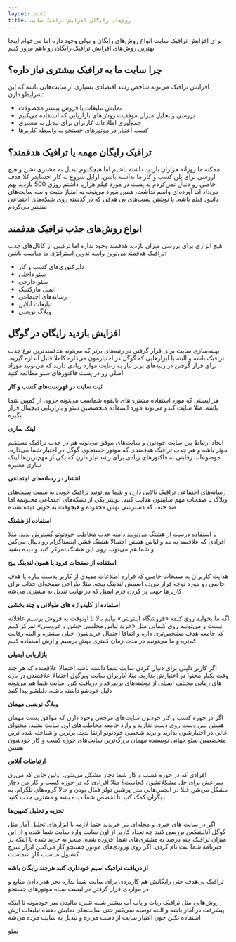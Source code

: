 ```yaml
---
layout: post
title: روش‌های رایگان افزایش ترافیک سایت
---
```


برای افزایش ترافیک سایت انواع روش‌های رایگان و پولی وجود داره اما می‌خوام اینجا بهترین روش‌های افزایش ترافیک رایگان رو باهم مرور کنیم

## چرا سایت ما به ترافیک بیشتری نیاز داره؟

افزایش ترافیک می‌تونه شاخص رشد اقتصادی بسیاری از سایت‌هایی باشه که این شرایطو دارن:

- نمایش تبلیغات یا فروش بیشتر محصولات
- بررسی و تحلیل میزان موفقیت روش‌های بازاریابی که استفاده می‌کنیم
- جمع‌آوری اطلاعات کاربران برای تبدیل به مشتری
- کسب اعتبار در موتورهای جستجو به واسطه کاربرها

## ترافیک رایگان مهمه یا ترافیک هدفمند؟

ممکنه ما روزانه هزاران بازدید داشته باشیم اما هیچکدوم تبدیل به مشتری نشن و هیچ ارزشی برای پلن کسب و کار ما نداشته باشن. اوایل شروع به کار احسایدر کلا هدف خاصی رو دنبال نمی‌کردم یه پست در مورد فیلم هزارپا داشتم روزی 500 بازدید بهم می‌داد اما آورده‌ای واسم نداشت، همین مورد می‌تونه یه امتیاز مثبت واسه سایت‌های دانلود فیلم باشه. یا نوشتن پست‌های بی هدفی که در گذشته روی شبکه‌های اجتماعی منتشر می‌کردم

## انواع روش‌های جذب ترافیک هدفمند

هیچ ابزاری برای بررسی میزان بازدید هدفمند وجود نداره اما ترکیبی از کانال‌های جذب ترافیک هدفمند می‌تونن واسه تدوین استراتژی ما مناسب باشن:

- دایرکتوری‌های کسب و کار
- سئو داخلی
- سئو خارجی
- ایمیل مارکتینگ
- رسانه‌های اجتماعی
- تبلیغات آنلاین
- وبلاگ نویسی

## افزایش بازدید رایگان در گوگل

بهینه‌سازی سایت برای قرار گرفتن در رتبه‌های برتر که می‌تونه هدفمندترین نوع جذب ترافیک باشه و البته با ابزارهایی که گوگل در اختیارمون می‌ذاره کاملا قابل اندازه گیریه. برای قرار گرفتن در رتبه‌های برتر نیاز به رعایت موارد زیادی دارید که می‌تونید موراد اصلی رو در پست فاکتورهای سئو مطالعه کنید

**ثبت سایت در فهرست‌های کسب و کار**

هر لیستی که مورد استفاده مشتری‌های بالقوه شماست می‌تونه جزوی از کمپین شما باشه. مثلا سایت کندو می‌تونه مورد استفاده متخصصین سئو و بازاریابی دیجیتال قرار بگیره

**لینک سازی**

ایجاد ارتباط بین سایت خودتون و سایت‌های موفق می‌تونه هم در جذب ترافیک مستقیم موثر باشه و هم جذب ترافیک هدفمندی که موتور جستجوی گوگل در اختیار شما می‌ذاره. موضوعات رقابتی به فاکتورهای زیادی برای رشد نیاز دارن که یکی از مهم‌ترین‌ها لینک سازی معتبره

**انتشار در رسانه‌های اجتماعی**

رسانه‌های اجتماعی ترافیک بالایی دارن و شما می‌تونید ترافیک خوبی به سمت پست‌های وبلاگ یا صفحات مهم سایتتون هدایت کنید. توییتر یکی از شبکه‌های اجتماعی محبوبمه اما صد حیف که دسترسی بهش محدوده و هیچوقت به خوبی دیده نشده

**استفاده از هشتگ**

با استفاده درست از هشتگ می‌تونید دامنه جذب مخاطب خودتونو گسترش بدید. مثلا افرادی که علاقمند به مد و لباس هستن احتمالا هشتگ فشن اینستاگرام رو دنبال می‌کنن و شما هم می‌تونید روی این هشتگ تمرکز کنید و دیده بشید

**استفاده از صفحات فرود یا همون لندینگ پیج**

هدایت کاربران به صفحات خاصی که قراره اطلاعات مفیدی از کاربر بدست بیاره یا هدف خاصی رو مورد توجه قرار می‌ده اسمش لندینگ پیجه. مثلا طراحی صفحه‌ای جذاب برای کاربرها جهت پر کردن فرم ایمیل که در نهایت تبدیل به مشتری می‌شه

**استفاده از کلیدواژه های طولانی و چند بخشی**

اگه ما بخوایم روی کلمه «فروشگاه اینترنتی» بیایم بالا تا اونوقت به فروش برسیم عاقلانه نیست و می‌تونیم روی کلماتی مثل «خرید لباس مجلسی جشن و عروسی» تمرکز کنیم که جامعه هدف مشخص‌تری داره و اتفاقا احتمال خریدشون خیلی بیشتره و البته رقابت کم‌تره و ما می‌تونیم در مدت زمان کمتری بهش برسیم و ازش استفاده کنیم

**بازاریابی ایمیلی**

اگر کاربر دلیلی برای دنبال کردن سایت شما داشته باشه احتمالا علاقمنده که هر چند وقت یکبار محتوا در اختیارش بذارید. مثلا کاربران سایت ویرگول احتمالا علاقمندن در بازه های زمانی مختلف ایمیلی از نوشته‌های پرطرفدار دریافت کنن. سایت شما هم می‌تونه دلیل خودشو داشته باشه، دلیلشو پیدا کنید

**وبلاگ نویسی مهمان**

اگر در حوزه کسب و کار خودتون سایت‌های مرجعی وجود دارن که موافق پست مهمان هستن پس دست روی دست نذارید و وارد جامعه مخاطب‌های اون سایت بشید، محتوای عالی در اختیارشون بذارید و برند شخصی خودتونو ارتقا بدید. برترین و شناخته شده ترین متخصصین سئو جهانی نویسنده مهمان بزرگ‌ترین سایت‌های حوزه کسب و کار خودشون هستن

**ارتباطات آنلاین**

افرادی که در حوزه کسب و کار شما دچار مشکل می‌شن، اولین جایی که می‌رن سراغش برای حل مشکلاتشون کجاست؟ مثلا افرادی که در حوزه کسب و کار من دچار مشکل می‌شن قبلا در انجمن‌هایی مثل پرشین تولز فعال بودن و حالا گروه‌های تلگرام. به دیگران کمک کنید تا تخصص شما دیده بشه و مشتری جذب کنید

**تجزیه و تحلیل کمپین‌ها**

اگر در سایت های خبری و مجله‌ای بنر خریدید حتما لازمه با ابزارهای تحلیل آمار مثل گوگل آنالیتیکس بررسی کنید چه تعداد کاربر از اون سایت وارد سایت شما شده و از این میزان ترافیک چند درصد به مشتری‌های شما افزوده شده، منجر به خرید شده یا اینکه در خبرنامه شما ثبت نام کردن. اگر روی ورودی‌های موتور جستجو کار می‌کنین ابزار سرچ کنسول مناسب کار شماست

**از دریافت ترافیک اسپم خودداری کنید هرچند رایگان باشه**

ترافیک بی‌هدف حتی رایگانش هم کاربردی برای سایت شما نداره بجز هدر دادن منابع و در مواردی قرار گرفتن در لیست سیاه موتورهای جستجو

روش‌هایی مثل ترافیک ربات و پاپ آپ بیشتر شبیه شیره مالیدن سر خودمونه تا اینکه پیشرفت در آمار باشه و البته توصیه نمی‌کنم حتی سایت‌های نمایش دهنده تبلیغات ازش استفاده نکنن چون اعتبار سایت از دست می‌ره و تبدیل به سایت مرده می‌شه

<a href="{{ site.url }}/seo" class="button">سئو</a>
